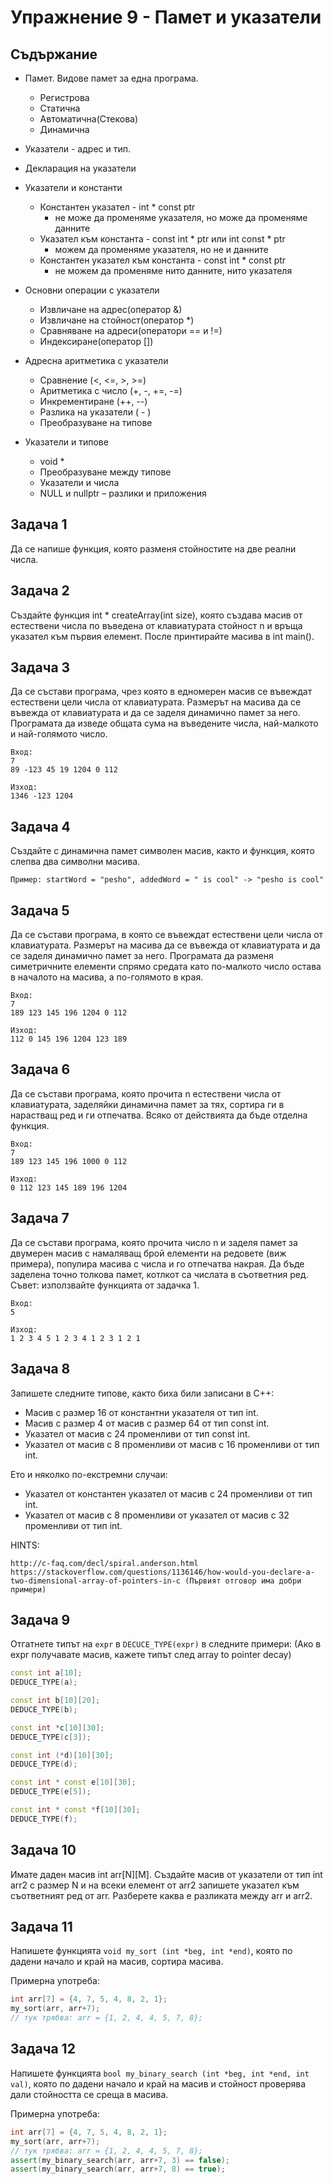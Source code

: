 # Упражнение 9 - Памет и указатели

## Съдържание

* Памет. Видове памет за една програма.
	* Регистрова
	* Статична
	* Автоматична(Стекова)
	* Динамична
* Указатели - адрес и тип.
* Декларация на указатели
* Указатели и константи
	* Константен указател - int * const ptr
		* не може да променяме указателя, но може да променяме данните
	* Указател към константа - const int * ptr или int const * ptr 
		* можем да променяме указателя, но не и данните
	* Константен указател към константа - const int * const ptr
		* не можем да променяме нито данните, нито указателя
* Основни операции с указатели
	* Извличане на адрес(оператор &)
	* Извличане на стойност(оператор *)
	* Сравняване на адреси(оператори == и !=)
	* Индексиране(оператор [])
* Адресна аритметика с указатели
	* Сравнение (<, <=, >, >=)
	* Аритметика с число (+, -, +=, -=)
	* Инкрементиране (++, --)
	* Разлика на указатели ( - )
	* Преобразуване на типове

* Указатели и типове
	*  void *
	* Преобразуване между типове
	* Указатели и числа
	* NULL и nullptr – разлики и приложения

## Задача 1

Да се напише функция, която разменя стойностите на две реални числа.

## Задача 2

Създайте функция int * createArray(int size), която създава масив от естествени числа по въведена от клавиатурата стойност n и връща указател към първия елемент. После принтирайте масива в int main().

## Задача 3

Да се състави програма, чрез която в едномерен масив се въвеждат естествени цели числа от клавиатурата. Размерът на масива да се въвежда от клавиатурата и да се заделя динамично памет за него. Програмата да изведе общата сума на въведените числа, най-малкото и най-голямото число.

```
Вход:
7
89 -123 45 19 1204 0 112

Изход:
1346 -123 1204
```

## Задача 4

Създайте с динамична памет символен масив, както и функция, която слепва два символни масива.

```
Пример: startWord = "pesho", addedWord = " is cool" -> "pesho is cool"
```

## Задача 5

Да се състави програма, в която се въвеждат естествени цели числа от клавиатурата. Размерът на масива да се въвежда от клавиатурата и да се заделя динамично памет за него. Програмата да разменя симетричните елементи спрямо средата като по-малкото число остава в началото на масива, а по-голямото в края.

```
Вход:
7
189 123 145 196 1204 0 112

Изход:
112 0 145 196 1204 123 189
```

## Задача 6

Да се състави програма, която прочита n естествени числа от клавиатурата, заделяйки динамична памет за тях, сортира ги в нарастващ ред и ги отпечатва. Всяко от действията да бъде отделна функция.

```
Вход:
7
189 123 145 196 1000 0 112

Изход:
0 112 123 145 189 196 1204
```

## Задача 7

Да се състави програма, която прочита число n и заделя памет за двумерен масив с намаляващ брой елементи на редовете (виж примера), популира масива с числа и го отпечатва накрая. Да бъде заделена точно толкова памет, котлкот са числата в съответния ред. Съвет: използвайте функцията от задачка 1.

```
Вход:
5

Изход:
1 2 3 4 5 1 2 3 4 1 2 3 1 2 1
```

## Задача 8
Запишете следните типове, както биха били записани в C++:
 - Масив с размер 16 от константни указателя от тип int.
 - Масив с размер 4 от масив с размер 64 от тип const int.
 - Указател от масив с 24 променливи от тип const int.
 - Указател от масив с 8 променливи от масив с 16 променливи от тип int.

Ето и няколко по-екстремни случаи:
 - Указател от константен указател от масив с 24 променливи от тип int.
 - Указател от масив с 8 променливи от указател от масив с 32 променливи от тип int.

HINTS:
```
http://c-faq.com/decl/spiral.anderson.html
https://stackoverflow.com/questions/1136146/how-would-you-declare-a-two-dimensional-array-of-pointers-in-c (Първият отговор има добри примери)
```

## Задача 9
Отгатнете типът на `expr` в `DECUCE_TYPE(expr)` в следните примери:
(Ако в expr получавате масив, кажете типът след array to pointer decay)

```cpp
const int a[10];
DEDUCE_TYPE(a);
```

```cpp
const int b[10][20];
DEDUCE_TYPE(b);
```

```cpp
const int *c[10][30];
DEDUCE_TYPE(c[3]);
```

```cpp
const int (*d)[10][30];
DEDUCE_TYPE(d);
```

```cpp
const int * const e[10][30];
DEDUCE_TYPE(e[5]);
```

```cpp
const int * const *f[10][30];
DEDUCE_TYPE(f);
```

## Задача 10

Имате даден масив int arr[N][M]. Създайте масив от указатели от тип int arr2 с размер N и на всеки елемент от arr2 запишете указател към съответният ред от arr. Разберете каква е разликата между arr и arr2.

## Задача 11

Напишете функцията `void my_sort (int *beg, int *end)`, която по дадени начало и край на масив, сортира масива.

Примерна употреба:
```cpp
int arr[7] = {4, 7, 5, 4, 8, 2, 1};
my_sort(arr, arr+7);
// тук трябва: arr = {1, 2, 4, 4, 5, 7, 8};
```

## Задача 12

Напишете функцията `bool my_binary_search (int *beg, int *end, int val)`, която по дадени начало и край на масив и стойност проверява дали стойността се среща в масива.

Примерна употреба:
```cpp
int arr[7] = {4, 7, 5, 4, 8, 2, 1};
my_sort(arr, arr+7);
// тук трябва: arr = {1, 2, 4, 4, 5, 7, 8};
assert(my_binary_search(arr, arr+7, 3) == false);
assert(my_binary_search(arr, arr+7, 8) == true);
```
